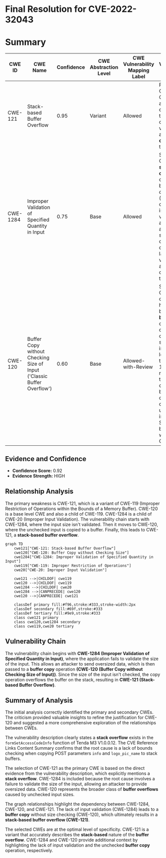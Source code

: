 # Final Resolution for CVE-2022-32043

# Summary
| CWE ID | CWE Name | Confidence | CWE Abstraction Level | CWE Vulnerability Mapping Label | CWE-Vulnerability Mapping Notes |
|---|---|---|---|---|---|
| CWE-121 | Stack-based Buffer Overflow | 0.95 | Variant | Allowed | Primary CWE. This CWE accurately describes the root cause of the vulnerability: a **buffer overflow** on the stack. |
| CWE-1284 | Improper Validation of Specified Quantity in Input | 0.75 | Base | Allowed | Secondary CWE. The **stack overflow** occurs because the *quantity* (size/length) of the input isn't validated, allowing an attacker to send oversized data. This lack of validation is a necessary condition for the overflow. |
| CWE-120 | Buffer Copy without Checking Size of Input ('Classic Buffer Overflow') | 0.60 | Base | Allowed-with-Review | Secondary CWE. The overflow happens because a **buffer copy** operation doesn't check the size of the input. While less specific than CWE-121, this represents the broader class of buffer overflows caused by unchecked input sizes. Should not be used without CWE-121. |

## Evidence and Confidence

*   **Confidence Score:** 0.92
*   **Evidence Strength:** HIGH

## Relationship Analysis
The primary weakness is CWE-121, which is a variant of CWE-119 (Improper Restriction of Operations within the Bounds of a Memory Buffer). CWE-120 is a base level CWE and also a child of CWE-119. CWE-1284 is a child of CWE-20 (Improper Input Validation). The vulnerability chain starts with CWE-1284, where the input size isn't validated. Then it moves to CWE-120, where the unchecked input is copied to a buffer. Finally, this leads to CWE-121, a **stack-based buffer overflow**.

```mermaid
graph TD
    cwe121["CWE-121: Stack-based Buffer Overflow"]
    cwe120["CWE-120: Buffer Copy without Checking Size"]
    cwe1284["CWE-1284: Improper Validation of Specified Quantity in Input"]
    cwe119["CWE-119: Improper Restriction of Operations"]
    cwe20["CWE-20: Improper Input Validation"]

    cwe121 -->|CHILDOF| cwe119
    cwe120 -->|CHILDOF| cwe119
    cwe1284 -->|CHILDOF| cwe20
    cwe1284 -->|CANPRECEDE| cwe120
    cwe120 -->|CANPRECEDE| cwe121
    
    classDef primary fill:#f96,stroke:#333,stroke-width:2px
    classDef secondary fill:#69f,stroke:#333
    classDef tertiary fill:#9e9,stroke:#333
    class cwe121 primary
    class cwe120,cwe1284 secondary
    class cwe119,cwe20 tertiary
```

## Vulnerability Chain
The vulnerability chain begins with **CWE-1284 (Improper Validation of Specified Quantity in Input)**, where the application fails to validate the size of the input. This allows an attacker to send oversized data, which is then passed to a **buffer copy** operation **(CWE-120 (Buffer Copy without Checking Size of Input))**. Since the size of the input isn't checked, the copy operation overflows the buffer on the stack, resulting in **CWE-121 (Stack-based Buffer Overflow)**.

## Summary of Analysis
The initial analysis correctly identified the primary and secondary CWEs. The criticism provided valuable insights to refine the justification for CWE-120 and suggested a more comprehensive exploration of the relationships between CWEs.

The vulnerability description clearly states a **stack overflow** exists in the `formSetAccessCodeInfo` function of Tenda M3 V1.0.0.12. The CVE Reference Links Content Summary confirms that the root cause is a lack of bounds checking when copying POST parameters `info` and `logo_pic_name` to stack buffers.

The selection of CWE-121 as the primary CWE is based on the direct evidence from the vulnerability description, which explicitly mentions a **stack overflow**. CWE-1284 is included because the root cause involves a failure to validate the size of the input, allowing an attacker to provide oversized data. CWE-120 represents the broader class of **buffer overflows** caused by unchecked input sizes.

The graph relationships highlight the dependency between CWE-1284, CWE-120, and CWE-121. The lack of input validation (CWE-1284) leads to a **buffer copy** without size checking (CWE-120), which ultimately results in a **stack-based buffer overflow (CWE-121)**.

The selected CWEs are at the optimal level of specificity. CWE-121 is a variant that accurately describes the **stack-based** nature of the **buffer overflow**. CWE-1284 and CWE-120 provide additional context by highlighting the lack of input validation and the unchecked **buffer copy** operation, respectively.